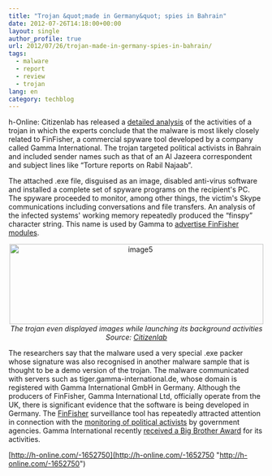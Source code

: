 ```yaml
---
title: "Trojan &quot;made in Germany&quot; spies in Bahrain"
date: 2012-07-26T14:18:00+00:00
layout: single
author_profile: true
url: 2012/07/26/trojan-made-in-germany-spies-in-bahrain/
tags:
  - malware
  - report
  - review
  - trojan
lang: en
category: techblog
---
```

h-Online: Citizenlab has released a [detailed analysis](https://citizenlab.org/2012/07/from-bahrain-with-love-finfishers-spy-kit-exposed/3/) of the activities of a trojan in which the experts conclude that the malware is most likely closely related to FinFisher, a commercial spyware tool developed by a company called Gamma International. The trojan targeted political activists in Bahrain and included sender names such as that of an Al Jazeera correspondent and subject lines like “Torture reports on Rabil Najaab”. 

The attached .exe file, disguised as an image, disabled anti-virus software and installed a complete set of spyware programs on the recipient's PC. The spyware proceeded to monitor, among other things, the victim's Skype communications including conversations and file transfers. An analysis of the infected systems' working memory repeatedly produced the “finspy” character string. This name is used by Gamma to [advertise FinFisher modules](http://www.youtube.com/watch?v=qc8i7C659FU). 

<p align="center">
  <a href="http://lh5.ggpht.com/-nsRcnC5NWEI/UBFKprTFYtI/AAAAAAAAGms/53Z5h5hJ6cc/s1600-h/image5%25255B2%25255D.png" target="_blank"><img title="image5" border="0" alt="image5" src="http://lh3.ggpht.com/-CvWqSW7EX9Q/UBFKslXb0GI/AAAAAAAAGm0/c3Mg_DS8pdU/image5_thumb.png?imgmax=800" width="500" height="158" /></a><em>The trojan even displayed images while launching its background activities <br />Source: </em><a href="https://citizenlab.org/2012/07/from-bahrain-with-love-finfishers-spy-kit-exposed/3/"><em>Citizenlab</em></a>
</p>

The researchers say that the malware used a very special .exe packer whose signature was also recognised in another malware sample that is thought to be a demo version of the trojan. The malware communicated with servers such as tiger.gamma-international.de, whose domain is registered with Gamma International GmbH in Germany. Although the producers of FinFisher, Gamma International Ltd, officially operate from the UK, there is significant evidence that the software is being developed in Germany. The [FinFisher](http://www.finfisher.com/FinFisher/de/portfolio.php) surveillance tool has repeatedly attracted attention in connection with the [monitoring of political activists](http://www.h-online.com/news/item/Syrian-internet-censors-log-files-released-1355276.html) by government agencies. Gamma International recently [received a Big Brother Award](https://www.bigbrotherawards.de/2012-en/.tec/) for its activities. 

[http://h-online.com/-1652750](http://h-online.com/-1652750 "http://h-online.com/-1652750")